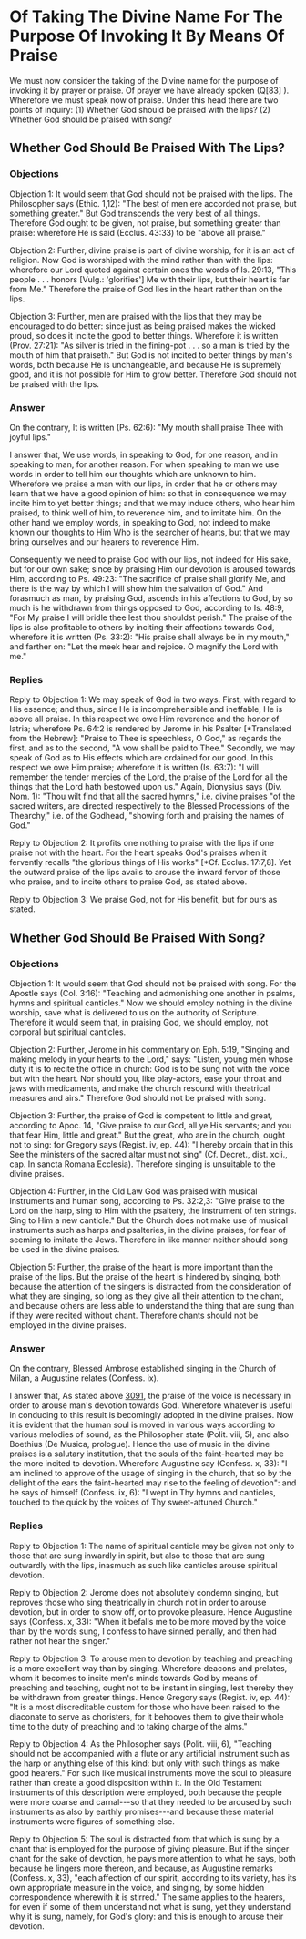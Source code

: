 # Of Taking The Divine Name For The Purpose Of Invoking It By Means Of Praise

We must now consider the taking of the Divine name for the purpose of invoking it by prayer or praise. Of prayer we have already spoken (Q[83] ). Wherefore we must speak now of praise. Under this head there are two points of inquiry:
(1) Whether God should be praised with the lips?
(2) Whether God should be praised with song?
## Whether God Should Be Praised With The Lips?

### Objections

Objection 1: It would seem that God should not be praised with the lips. The Philosopher says (Ethic. 1,12): "The best of men ere accorded not praise, but something greater." But God transcends the very best of all things. Therefore God ought to be given, not praise, but something greater than praise: wherefore He is said (Ecclus. 43:33) to be "above all praise."

Objection 2: Further, divine praise is part of divine worship, for it is an act of religion. Now God is worshiped with the mind rather than with the lips: wherefore our Lord quoted against certain ones the words of Is. 29:13, "This people . . . honors [Vulg.: 'glorifies'] Me with their lips, but their heart is far from Me." Therefore the praise of God lies in the heart rather than on the lips.

Objection 3: Further, men are praised with the lips that they may be encouraged to do better: since just as being praised makes the wicked proud, so does it incite the good to better things. Wherefore it is written (Prov. 27:21): "As silver is tried in the fining-pot . . . so a man is tried by the mouth of him that praiseth." But God is not incited to better things by man's words, both because He is unchangeable, and because He is supremely good, and it is not possible for Him to grow better. Therefore God should not be praised with the lips.

### Answer

On the contrary, It is written (Ps. 62:6): "My mouth shall praise Thee with joyful lips."

I answer that, We use words, in speaking to God, for one reason, and in speaking to man, for another reason. For when speaking to man we use words in order to tell him our thoughts which are unknown to him. Wherefore we praise a man with our lips, in order that he or others may learn that we have a good opinion of him: so that in consequence we may incite him to yet better things; and that we may induce others, who hear him praised, to think well of him, to reverence him, and to imitate him. On the other hand we employ words, in speaking to God, not indeed to make known our thoughts to Him Who is the searcher of hearts, but that we may bring ourselves and our hearers to reverence Him.

Consequently we need to praise God with our lips, not indeed for His sake, but for our own sake; since by praising Him our devotion is aroused towards Him, according to Ps. 49:23: "The sacrifice of praise shall glorify Me, and there is the way by which I will show him the salvation of God." And forasmuch as man, by praising God, ascends in his affections to God, by so much is he withdrawn from things opposed to God, according to Is. 48:9, "For My praise I will bridle thee lest thou shouldst perish." The praise of the lips is also profitable to others by inciting their affections towards God, wherefore it is written (Ps. 33:2): "His praise shall always be in my mouth," and farther on: "Let the meek hear and rejoice. O magnify the Lord with me."

### Replies

Reply to Objection 1: We may speak of God in two ways. First, with regard to His essence; and thus, since He is incomprehensible and ineffable, He is above all praise. In this respect we owe Him reverence and the honor of latria; wherefore Ps. 64:2 is rendered by Jerome in his Psalter [*Translated from the Hebrew]: "Praise to Thee is speechless, O God," as regards the first, and as to the second, "A vow shall be paid to Thee." Secondly, we may speak of God as to His effects which are ordained for our good. In this respect we owe Him praise; wherefore it is written (Is. 63:7): "I will remember the tender mercies of the Lord, the praise of the Lord for all the things that the Lord hath bestowed upon us." Again, Dionysius says (Div. Nom. 1): "Thou wilt find that all the sacred hymns," i.e. divine praises "of the sacred writers, are directed respectively to the Blessed Processions of the Thearchy," i.e. of the Godhead, "showing forth and praising the names of God."

Reply to Objection 2: It profits one nothing to praise with the lips if one praise not with the heart. For the heart speaks God's praises when it fervently recalls "the glorious things of His works" [*Cf. Ecclus. 17:7,8]. Yet the outward praise of the lips avails to arouse the inward fervor of those who praise, and to incite others to praise God, as stated above.

Reply to Objection 3: We praise God, not for His benefit, but for ours as stated.
## Whether God Should Be Praised With Song?

### Objections

Objection 1: It would seem that God should not be praised with song. For the Apostle says (Col. 3:16): "Teaching and admonishing one another in psalms, hymns and spiritual canticles." Now we should employ nothing in the divine worship, save what is delivered to us on the authority of Scripture. Therefore it would seem that, in praising God, we should employ, not corporal but spiritual canticles.

Objection 2: Further, Jerome in his commentary on Eph. 5:19, "Singing and making melody in your hearts to the Lord," says: "Listen, young men whose duty it is to recite the office in church: God is to be sung not with the voice but with the heart. Nor should you, like play-actors, ease your throat and jaws with medicaments, and make the church resound with theatrical measures and airs." Therefore God should not be praised with song.

Objection 3: Further, the praise of God is competent to little and great, according to Apoc. 14, "Give praise to our God, all ye His servants; and you that fear Him, little and great." But the great, who are in the church, ought not to sing: for Gregory says (Regist. iv, ep. 44): "I hereby ordain that in this See the ministers of the sacred altar must not sing" (Cf. Decret., dist. xcii., cap. In sancta Romana Ecclesia). Therefore singing is unsuitable to the divine praises.

Objection 4: Further, in the Old Law God was praised with musical instruments and human song, according to Ps. 32:2,3: "Give praise to the Lord on the harp, sing to Him with the psaltery, the instrument of ten strings. Sing to Him a new canticle." But the Church does not make use of musical instruments such as harps and psalteries, in the divine praises, for fear of seeming to imitate the Jews. Therefore in like manner neither should song be used in the divine praises.

Objection 5: Further, the praise of the heart is more important than the praise of the lips. But the praise of the heart is hindered by singing, both because the attention of the singers is distracted from the consideration of what they are singing, so long as they give all their attention to the chant, and because others are less able to understand the thing that are sung than if they were recited without chant. Therefore chants should not be employed in the divine praises.

### Answer

On the contrary, Blessed Ambrose established singing in the Church of Milan, a Augustine relates (Confess. ix).

I answer that, As stated above [3091](A[1]), the praise of the voice is necessary in order to arouse man's devotion towards God. Wherefore whatever is useful in conducing to this result is becomingly adopted in the divine praises. Now it is evident that the human soul is moved in various ways according to various melodies of sound, as the Philosopher state (Polit. viii, 5), and also Boethius (De Musica, prologue). Hence the use of music in the divine praises is a salutary institution, that the souls of the faint-hearted may be the more incited to devotion. Wherefore Augustine say (Confess. x, 33): "I am inclined to approve of the usage of singing in the church, that so by the delight of the ears the faint-hearted may rise to the feeling of devotion": and he says of himself (Confess. ix, 6): "I wept in Thy hymns and canticles, touched to the quick by the voices of Thy sweet-attuned Church."

### Replies

Reply to Objection 1: The name of spiritual canticle may be given not only to those that are sung inwardly in spirit, but also to those that are sung outwardly with the lips, inasmuch as such like canticles arouse spiritual devotion.

Reply to Objection 2: Jerome does not absolutely condemn singing, but reproves those who sing theatrically in church not in order to arouse devotion, but in order to show off, or to provoke pleasure. Hence Augustine says (Confess. x, 33): "When it befalls me to be more moved by the voice than by the words sung, I confess to have sinned penally, and then had rather not hear the singer."

Reply to Objection 3: To arouse men to devotion by teaching and preaching is a more excellent way than by singing. Wherefore deacons and prelates, whom it becomes to incite men's minds towards God by means of preaching and teaching, ought not to be instant in singing, lest thereby they be withdrawn from greater things. Hence Gregory says (Regist. iv, ep. 44): "It is a most discreditable custom for those who have been raised to the diaconate to serve as choristers, for it behooves them to give their whole time to the duty of preaching and to taking charge of the alms."

Reply to Objection 4: As the Philosopher says (Polit. viii, 6), "Teaching should not be accompanied with a flute or any artificial instrument such as the harp or anything else of this kind: but only with such things as make good hearers." For such like musical instruments move the soul to pleasure rather than create a good disposition within it. In the Old Testament instruments of this description were employed, both because the people were more coarse and carnal---so that they needed to be aroused by such instruments as also by earthly promises---and because these material instruments were figures of something else.

Reply to Objection 5: The soul is distracted from that which is sung by a chant that is employed for the purpose of giving pleasure. But if the singer chant for the sake of devotion, he pays more attention to what he says, both because he lingers more thereon, and because, as Augustine remarks (Confess. x, 33), "each affection of our spirit, according to its variety, has its own appropriate measure in the voice, and singing, by some hidden correspondence wherewith it is stirred." The same applies to the hearers, for even if some of them understand not what is sung, yet they understand why it is sung, namely, for God's glory: and this is enough to arouse their devotion.
